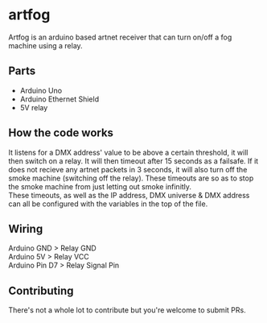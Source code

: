 # artfog
Artfog is an arduino based artnet receiver that can turn on/off a fog machine using a relay.

## Parts
- Arduino Uno
- Arduino Ethernet Shield
- 5V relay

## How the code works
It listens for a DMX address' value to be above a certain threshold, it will then switch on a relay. It will then timeout after 15 seconds as a failsafe.
If it does not recieve any artnet packets in 3 seconds, it will also turn off the smoke machine (switching off the relay). These timeouts are
so as to stop the smoke machine from just letting out smoke infinitly.  
These timeouts, as well as the IP address, DMX universe & DMX address can all be configured with the variables in the top of the file.

## Wiring

Arduino GND > Relay GND  
Arduino 5V > Relay VCC  
Arduino Pin D7 > Relay Signal Pin

## Contributing
There's not a whole lot to contribute but you're welcome to submit PRs.
